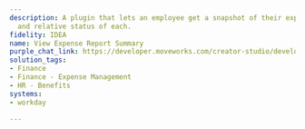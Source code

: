 ```yaml
---
description: A plugin that lets an employee get a snapshot of their expense reports
  and relative status of each.
fidelity: IDEA
name: View Expense Report Summary
purple_chat_link: https://developer.moveworks.com/creator-studio/developer-tools/purple-chat/?conversation=%7B%22startTimestamp%22%3A%2211%3A43+AM%22%2C%22messages%22%3A%5B%7B%22role%22%3A%22user%22%2C%22parts%22%3A%5B%7B%22richText%22%3A%22Can+I+get+a+summary+of+my+expense+reports%3F%22%7D%5D%7D%2C%7B%22role%22%3A%22assistant%22%2C%22parts%22%3A%5B%7B%22reasoningSteps%22%3A%5B%7B%22status%22%3A%22success%22%2C%22richText%22%3A%22%3Cp%3E%E2%9C%85+Working+on+%3Cb%3ESummary+of+My+Expense+Reports%3C%2Fb%3E%3Cbr%3E%E2%8F%B3+Calling+Plugin+%3Cb%3EView+Expense+Report+Summary%3C%2Fb%3E%3C%2Fp%3E%22%7D%5D%7D%2C%7B%22richText%22%3A%22Here%27s+a+summary+of+your+current+expense+reports%3A%22%7D%2C%7B%22richText%22%3A%22%3Cb%3EExpense+Report+Summary%3C%2Fb%3E%3Cbr%3E%3Cb%3E1.+Work+From+Home+Expense+Report%3C%2Fb%3E+-+Status%3A+Paid+%3Cbr%3E%3Cb%3E2.+Wellness+Reimbursement%3C%2Fb%3E+-+Status%3A+In+Progress+%3Cbr%3E%3Cb%3E3.+Travel+Report%3C%2Fb%3E+-+Status%3A+Waiting+for+Manager+Approval%22%7D%5D%7D%5D%7D
solution_tags:
- Finance
- Finance - Expense Management
- HR - Benefits
systems:
- workday

---
```

